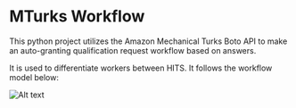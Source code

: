 # MTurks Workflow
This python project utilizes the Amazon Mechanical Turks Boto API to make an auto-granting qualification request workflow based on answers. 

It is used to differentiate workers between HITS. It follows the workflow model below:

![Alt text](https://user-images.githubusercontent.com/3580069/28320555-e381a4d0-6b9e-11e7-8161-a2ec401de5bb.png "WorkFlow")
